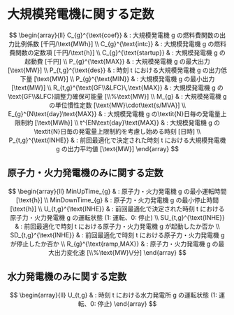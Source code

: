 # 大規模発電機に関する定数

$$
\begin{array}{ll}
      C_{g}^{\text{coef}}
       & : 大規模発電機 g の燃料費関数の出力比例係数 [千円/\text{MWh}]
      \\
      C_{g}^{\text{intc}}
       & : 大規模発電機 g の燃料費関数の定数項 [千円/\text{h}]
      \\
      C_{g}^{\text{startup}}
       & : 大規模発電機 g の起動費 [千円]
      \\
      P_{g}^{\text{MAX}}
       & : 大規模発電機 g の最大出力 [\text{MW}]
      \\
      P_{t,g}^{\text{des}}
       & : 時刻 t における大規模発電機 g の出力低下量 [\text{MW}]
      \\
      P_{g}^{\text{MIN}}
       & : 大規模発電機 g の最小出力 [\text{MW}]
      \\
      R_{t,g}^{\text{GF\\&LFC}\,\text{MAX}}
       & : 大規模発電機 g の\text{GF\\&LFC}調整力確保可能量 [\\%\text{MW}]
      \\
      M_{g}
       & : 大規模発電機 g の単位慣性定数 [\text{MW}\cdot\text{s/MVA}]
      \\
      E_{g}^{N\text{day}\text{MAX}}
       & : 大規模発電機 g の\textit{N}日毎の発電量上限制約 [\text{MWh}]
      \\
      t^{EN\text{day}\text{MAX}}
       & : 大規模発電機 g の\textit{N}日毎の発電量上限制約を考慮し始める時刻 [日時]
      \\
      P_{t,g}^{\text{INHE}}
       & : 前回最適化で決定された時刻 t における大規模発電機 g の出力平均値 [\text{MW}]
\end{array}
$$

## 原子力・火力発電機のみに関する定数

$$
\begin{array}{ll}
      MinUpTime_{g}
       & : 原子力・火力発電機 g の最小運転時間 [\text{h}]
      \\
      MinDownTime_{g}
       & : 原子力・火力発電機 g の最小停止時間 [\text{h}]
      \\
      U_{t,g}^{\text{INHE}}
       & : 前回最適化で決定された時刻 t における原子力・火力発電機 g の運転状態 (1: 運転、0: 停止)
      \\
      SU_{t,g}^{\text{INHE}}
       & : 前回最適化で時刻 t における原子力・火力発電機 g が起動したか否か
      \\
      SD_{t,g}^{\text{INHE}}
       & : 前回最適化で時刻 t における原子力・火力発電機 g が停止したか否か
      \\
      R_{g}^{\text{ramp,MAX}}
       & : 原子力・火力発電機 g の最大出力変化速 [\\%\text{MW}\/分]
\end{array}
$$

## 水力発電機のみに関する定数

$$
\begin{array}{ll}
      U_{t,g}
       & : 時刻 t における水力発電所 g の運転状態 (1: 運転、0: 停止)
\end{array}
$$
